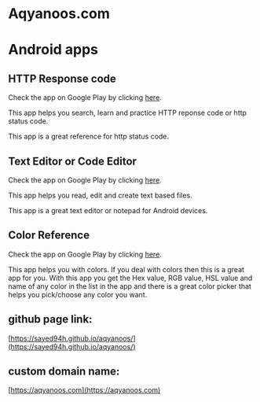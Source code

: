# Aqyanoos.com

# Android apps


## HTTP Response code

Check the app on Google Play by clicking [here](https://play.google.com/store/apps/details?id=com.aqyanoos.httpresponsecode).

This app helps you search, learn and practice HTTP reponse code or http status code.

This app is a great reference for http status code.

## Text Editor or Code Editor

Check the app on Google Play by clicking [here](https://play.google.com/store/apps/details?id=com.aqyanoos.texteditor).

This app helps you read, edit and create text based files.

This app is a great text editor or notepad for Android devices.

## Color Reference

Check the app on Google Play by clicking [here](https://play.google.com/store/apps/details?id=com.aqyanoos.colorreference).

This app helps you with colors. If you deal with colors then this is a great app for you.
With this app you get the Hex value, RGB value, HSL value and name of any color in the list in the app and there is a great color picker that helps you pick/choose any color you want.
<!-- 
### Dream Board

Check the app on Google Play by clicking [here](https://play.google.com/store/apps/details?id=com.aqyanoos.dreamboard).

This is a drawing application or a digital board that helps you draw anything you want.

#### Features

1. Change board's background color to any color you want.
2. Change pen size to any size you want.
3. Change pen color to any color you want.
4. Change pen color transparency.
5. Change board's dimension(width and height) to any dimension you want. -->


## github page link:
[https://sayed94h.github.io/aqyanoos/](https://sayed94h.github.io/aqyanoos/)

## custom domain name:
[https://aqyanoos.com](https://aqyanoos.com)




